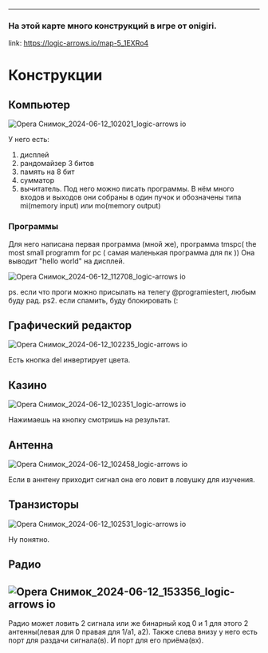 --------------------------------------------------------
### На этой карте много конструкций в игре от onigiri.
link: https://logic-arrows.io/map-5_1EXRo4

# Конструкции

## Компьютер
![Opera Снимок_2024-06-12_102021_logic-arrows io](https://github.com/cubefj/my_map_with_logic_arrows/assets/167609406/3712e39c-591f-4ecd-ad1e-a3b60b36254a)

У него есть:
1. дисплей
2. рандомайзер 3 битов
3. память на 8 бит
4. сумматор
5. вычитатель.
Под него можно писать программы.
В нём много входов и выходов они собраны в один пучок и обозначены типа mi(memory input) или mo(memory output)

### Программы
Для него написана первая программа (мной же), программа tmspc( the most small programm for pc ( самая маленькая программа для пк ))
Она выводит "hello world" на дисплей.

![Opera Снимок_2024-06-12_112708_logic-arrows io](https://github.com/cubefj/my_map_with_logic_arrows/assets/167609406/26ba0fc6-9dc7-47eb-a5cb-f78e7d6972ee)

ps. если что проги можно присылать на телегу @programiestert, любым буду рад. ps2. если спамить, буду блокировать (:

## Графический редактор
![Opera Снимок_2024-06-12_102235_logic-arrows io](https://github.com/cubefj/my_map_with_logic_arrows/assets/167609406/96e2341a-6a80-441c-bd36-71e432c865c8)

Есть кнопка del инвертирует цвета.

## Казино
![Opera Снимок_2024-06-12_102351_logic-arrows io](https://github.com/cubefj/my_map_with_logic_arrows/assets/167609406/7cdf8c7d-1dce-4338-99bc-45b9bf95c09e)

Нажимаешь на кнопку смотришь на результат.

## Антенна
![Opera Снимок_2024-06-12_102458_logic-arrows io](https://github.com/cubefj/my_map_with_logic_arrows/assets/167609406/d60c4e24-11e6-4c54-bf25-deb2b4ba3cad)

Если в аннтену приходит сигнал она его ловит в ловушку для изучения.

## Транзисторы 
![Opera Снимок_2024-06-12_102531_logic-arrows io](https://github.com/cubefj/my_map_with_logic_arrows/assets/167609406/0de932ef-99d3-4ad6-9f1f-6261d46adf5f)

Ну понятно.

## Радио
![Opera Снимок_2024-06-12_153356_logic-arrows io](https://github.com/cubefj/my_map_with_logic_arrows/assets/167609406/e2fada79-ffcc-4363-b055-939640c06285)
-----------------------------------------------------------------------------




Радио может ловить 2 сигнала или же бинарный код 0 и 1 для этого 2 антенны(левая для 0 правая для 1/а1, а2).
Также слева внизу у него есть порт для раздачи сигнала(в). И порт для его приёма(вх).


